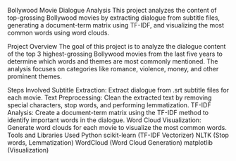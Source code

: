 Bollywood Movie Dialogue Analysis
This project analyzes the content of top-grossing Bollywood movies by extracting dialogue from subtitle files, generating a document-term matrix using TF-IDF, and visualizing the most common words using word clouds.

Project Overview
The goal of this project is to analyze the dialogue content of the top 3 highest-grossing Bollywood movies from the last five years to determine which words and themes are most commonly mentioned. The analysis focuses on categories like romance, violence, money, and other prominent themes.

Steps Involved
Subtitle Extraction: Extract dialogue from .srt subtitle files for each movie.
Text Preprocessing: Clean the extracted text by removing special characters, stop words, and performing lemmatization.
TF-IDF Analysis: Create a document-term matrix using the TF-IDF method to identify important words in the dialogue.
Word Cloud Visualization: Generate word clouds for each movie to visualize the most common words.
Tools and Libraries Used
Python
scikit-learn (TF-IDF Vectorizer)
NLTK (Stop words, Lemmatization)
WordCloud (Word Cloud Generation)
matplotlib (Visualization)
